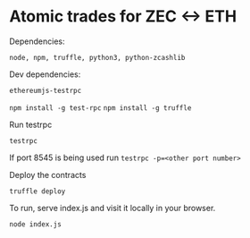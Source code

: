 # Atomic trades for ZEC <-> ETH

Dependencies:
```
node, npm, truffle, python3, python-zcashlib
```

Dev dependencies:
```
ethereumjs-testrpc
```

`npm install -g test-rpc`
`npm install -g truffle`

Run testrpc

`testrpc`

If port 8545 is being used run
`testrpc -p=<other port number>`

Deploy the contracts

`truffle deploy`

To run, serve index.js and visit it locally in your browser.

`node index.js`
